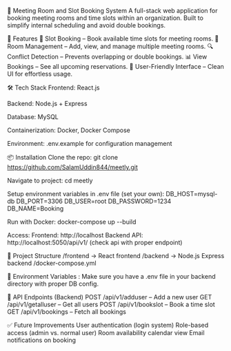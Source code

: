 🏢 Meeting Room and Slot Booking System
A full-stack web application for booking meeting rooms and time slots within an organization. Built to simplify internal scheduling and avoid double bookings.

🚀 Features
📅 Slot Booking – Book available time slots for meeting rooms.
🏢 Room Management – Add, view, and manage multiple meeting rooms.
🔍 Conflict Detection – Prevents overlapping or double bookings.
📊 View Bookings – See all upcoming reservations.
🧑 User-Friendly Interface – Clean UI for effortless usage.

🛠️ Tech Stack
Frontend: React.js

Backend: Node.js + Express

Database: MySQL

Containerization: Docker, Docker Compose

Environment: .env.example for configuration management

📦 Installation
Clone the repo:
git clone https://github.com/SalamUddin844/meetly.git

Navigate to project:
cd meetly

Setup environment variables in .env file (set your own):
DB_HOST=mysql-db
DB_PORT=3306
DB_USER=root
DB_PASSWORD=1234
DB_NAME=Booking

Run with Docker:
docker-compose up --build

Access:
Frontend: http://localhost
Backend API: http://localhost:5050/api/v1/ (check api with proper endpoint)

📁 Project Structure
/frontend     → React frontend
/backend      → Node.js Express backend
/docker-compose.yml

🔐 Environment Variables :
Make sure you have a .env file in your backend directory with proper DB config.

🧪 API Endpoints (Backend)
POST /api/v1/adduser – Add a new user
GET /api/v1/getalluser – Get all users
POST /api/v1/bookslot – Book a time slot
GET /api/v1/bookings – Fetch all bookings

✅ Future Improvements
User authentication (login system)
Role-based access (admin vs. normal user)
Room availability calendar view
Email notifications on booking


